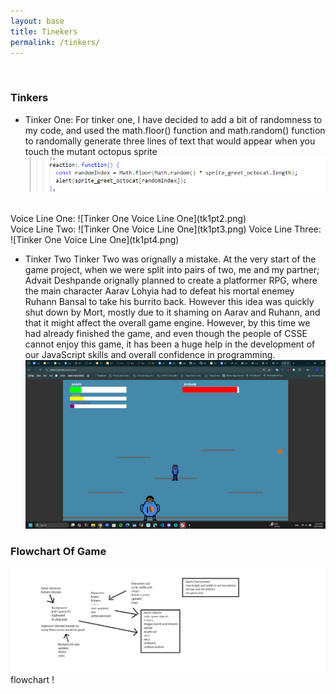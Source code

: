 ```yaml
---
layout: base
title: Tinekers
permalink: /tinkers/
---
```



<br>

### Tinkers

 - Tinker One:
 For tinker one, I have decided to add a bit of randomness to my code, and used the math.floor() function and math.random() function to randomally generate three lines of text that would appear when you touch the mutant octopus sprite <br>
 ![Tinker One Code](tk1pt1.png)
 <br>
 Voice Line One:
  ![Tinker One Voice Line One](tk1pt2.png) <br>
 Voice Line Two:
  ![Tinker One Voice Line One](tk1pt3.png)
 Voice Line Three:
  ![Tinker One Voice Line One](tk1pt4.png)


 - Tinker Two
 Tinker Two was orignally a mistake. At the very start of the game project, when we were split into pairs of two, me and my partner; Advait Deshpande orignally planned to create a platformer RPG, where the main character Aarav Lohyia had to defeat his mortal enemey Ruhann Bansal to take his burrito back. However this idea was quickly shut down by Mort, mostly due to it shaming on Aarav and Ruhann, and that it might affect the overall game engine. However, by this time we had already finished the game, and even though the people of CSSE cannot enjoy this game, it has been a huge help in the development of our JavaScript skills and overall confidence in programming.
 ![JavaScript Platformer Game](tk2.png)




 ### Flowchart Of Game
 ![Flowchart](final-flowchart.png) <br>
flowchart !
